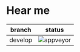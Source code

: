 # Hear me

|  branch  | status |
| -------- | ------ |
|  develop | ![appveyor](https://ci.appveyor.com/api/projects/status/github/yehorhromadskyi/hear-me?branch=develop&svg=true) |
